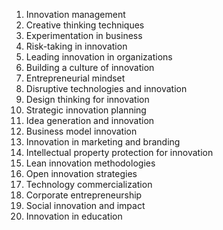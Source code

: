 1. Innovation management
2. Creative thinking techniques
3. Experimentation in business
4. Risk-taking in innovation
5. Leading innovation in organizations
6. Building a culture of innovation
7. Entrepreneurial mindset
8. Disruptive technologies and innovation
9. Design thinking for innovation
10. Strategic innovation planning
11. Idea generation and innovation
12. Business model innovation
13. Innovation in marketing and branding
14. Intellectual property protection for innovation
15. Lean innovation methodologies
16. Open innovation strategies
17. Technology commercialization
18. Corporate entrepreneurship
19. Social innovation and impact
20. Innovation in education
